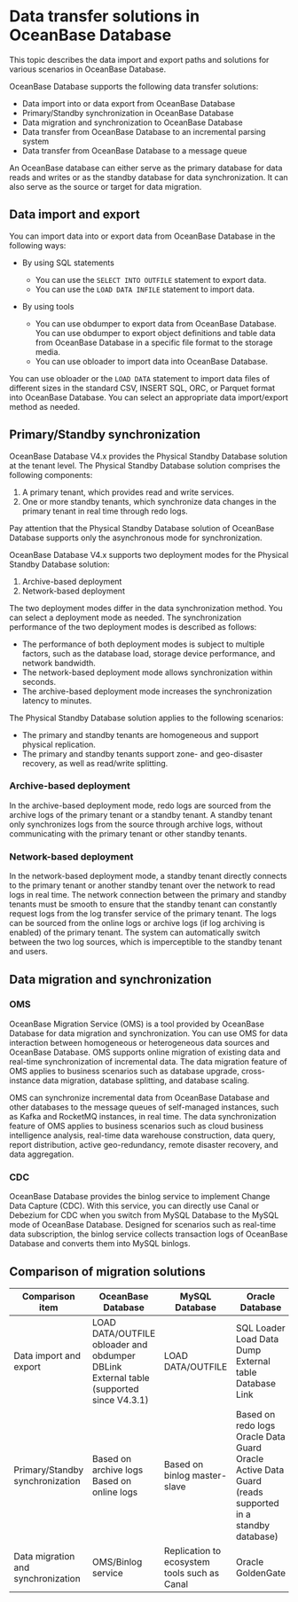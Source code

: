 # Data transfer solutions in OceanBase Database

This topic describes the data import and export paths and solutions for various scenarios in OceanBase Database.

OceanBase Database supports the following data transfer solutions:

- Data import into or data export from OceanBase Database
- Primary/Standby synchronization in OceanBase Database
- Data migration and synchronization to OceanBase Database
- Data transfer from OceanBase Database to an incremental parsing system
- Data transfer from OceanBase Database to a message queue

An OceanBase database can either serve as the primary database for data reads and writes or as the standby database for data synchronization. It can also serve as the source or target for data migration.

## Data import and export

You can import data into or export data from OceanBase Database in the following ways:

- By using SQL statements

  - You can use the `SELECT INTO OUTFILE` statement to export data.
  - You can use the `LOAD DATA INFILE` statement to import data.

- By using tools

  - You can use obdumper to export data from OceanBase Database. You can use obdumper to export object definitions and table data from OceanBase Database in a specific file format to the storage media.
  - You can use obloader to import data into OceanBase Database.

You can use obloader or the `LOAD DATA` statement to import data files of different sizes in the standard CSV, INSERT SQL, ORC, or Parquet format into OceanBase Database. You can select an appropriate data import/export method as needed.

## Primary/Standby synchronization

OceanBase Database V4.x provides the Physical Standby Database solution at the tenant level. The Physical Standby Database solution comprises the following components:

1. A primary tenant, which provides read and write services.
2. One or more standby tenants, which synchronize data changes in the primary tenant in real time through redo logs.

Pay attention that the Physical Standby Database solution of OceanBase Database supports only the asynchronous mode for synchronization.

OceanBase Database V4.x supports two deployment modes for the Physical Standby Database solution:

1. Archive-based deployment
2. Network-based deployment

The two deployment modes differ in the data synchronization method. You can select a deployment mode as needed. The synchronization performance of the two deployment modes is described as follows:

- The performance of both deployment modes is subject to multiple factors, such as the database load, storage device performance, and network bandwidth.
- The network-based deployment mode allows synchronization within seconds.
- The archive-based deployment mode increases the synchronization latency to minutes.

The Physical Standby Database solution applies to the following scenarios:

- The primary and standby tenants are homogeneous and support physical replication.
- The primary and standby tenants support zone- and geo-disaster recovery, as well as read/write splitting.

### Archive-based deployment

In the archive-based deployment mode, redo logs are sourced from the archive logs of the primary tenant or a standby tenant. A standby tenant only synchronizes logs from the source through archive logs, without communicating with the primary tenant or other standby tenants.

### Network-based deployment

In the network-based deployment mode, a standby tenant directly connects to the primary tenant or another standby tenant over the network to read logs in real time. The network connection between the primary and standby tenants must be smooth to ensure that the standby tenant can constantly request logs from the log transfer service of the primary tenant. The logs can be sourced from the online logs or archive logs (if log archiving is enabled) of the primary tenant. The system can automatically switch between the two log sources, which is imperceptible to the standby tenant and users.

## Data migration and synchronization

### OMS

OceanBase Migration Service (OMS) is a tool provided by OceanBase Database for data migration and synchronization. You can use OMS for data interaction between homogeneous or heterogeneous data sources and OceanBase Database. OMS supports online migration of existing data and real-time synchronization of incremental data. The data migration feature of OMS applies to business scenarios such as database upgrade, cross-instance data migration, database splitting, and database scaling.

OMS can synchronize incremental data from OceanBase Database and other databases to the message queues of self-managed instances, such as Kafka and RocketMQ instances, in real time. The data synchronization feature of OMS applies to business scenarios such as cloud business intelligence analysis, real-time data warehouse construction, data query, report distribution, active geo-redundancy, remote disaster recovery, and data aggregation.

### CDC

OceanBase Database provides the binlog service to implement Change Data Capture (CDC). With this service, you can directly use Canal or Debezium for CDC when you switch from MySQL Database to the MySQL mode of OceanBase Database. Designed for scenarios such as real-time data subscription, the binlog service collects transaction logs of OceanBase Database and converts them into MySQL binlogs.

## Comparison of migration solutions

Comparison item | OceanBase Database | MySQL Database | Oracle Database
---- | ---- | ----- | ----
Data import and export | LOAD DATA/OUTFILE<br>obloader and obdumper<br>DBLink<br>External table (supported since V4.3.1)| LOAD DATA/OUTFILE | SQL Loader<br>Load Data Dump <br>External table <br>Database Link  |
Primary/Standby synchronization | Based on archive logs<br>Based on online logs | Based on binlog master-slave | Based on redo logs<br>Oracle Data Guard<br>Oracle Active Data Guard (reads supported in a standby database)
Data migration and synchronization | OMS/Binlog service | Replication to ecosystem tools such as Canal | Oracle GoldenGate
